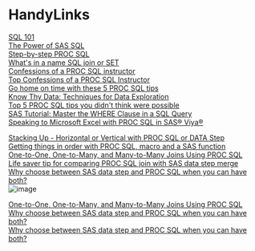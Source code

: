 # HandyLinks 
<!--  The target="_blank" attribute is not supported in GitHub README files, so the link will not open in a new tab. However, the link will still work and be clickable.-->
<a href="https://www.pharmasug.org/proceedings/2023/HT/PharmaSUG-2023-HT-356.pdf">SQL 101</A><BR/>
<a href="https://www.youtube.com/watch?v=BOrk-qY4xjk">The Power of SAS SQL</A><BR/>
<a href="https://www.youtube.com/watch?v=1xyHE8qI9Hk">Step-by-step PROC SQL</A><BR/>
<a href="https://blogs.sas.com/content/sastraining/2012/03/23/whats-in-a-name-sql-join-or-set/">What's in a name SQL join or SET</A><BR/>
<a href="https://www.pharmasug.org/proceedings/2019/AP/PharmaSUG-2019-AP-047.pdf">Confessions of a PROC SQL instructor</A><BR/>
<a href="https://www.youtube.com/watch?v=BuuUqsx0HUU">Top Confessions of a PROC SQL Instructor</A><BR/>
<a href="https://blogs.sas.com/content/sastraining/2012/04/24/go-home-on-time-with-these-5-proc-sql-tips/">Go home on time with these 5 PROC SQL tips</A><BR/>
<a href="https://www.pharmasug.org/proceedings/2018/BB/PharmaSUG-2018-BB11.pdf">Know Thy Data: Techniques for Data Exploration</A><BR/>
<a href="https://www.sas.com/content/dam/SAS/en_ca/User Group Presentations/Montreal-User-Group/6-proc-sql-tips.pdf">Top 5 PROC SQL tips you didn't think were possible</A><BR/>
<a href="https://www.youtube.com/watch?v=afICXE5iZYo">SAS Tutorial: Master the WHERE Clause in a SQL Query</A><BR/>
<a href="https://www.youtube.com/watch?v=bdisBSwL14E">Speaking to Microsoft Excel with PROC SQL in SAS® Viya®</A><BR/>

<a href="http://www.wiilsu.org/NextConference/SUSJun2017/Proceedings/Slides/Shankar - Stacking Up - Horizontal or Vertical with PROC SQL or DATA Step.pdf">Stacking Up - Horizontal or Vertical with PROC SQL or DATA Step</A><BR/>
<a href="https://blogs.sas.com/content/sastraining/2014/07/11/getting-things-in-order-with-proc-sql-macro-and-a-sas-function/">Getting things in order with PROC SQL, macro and a SAS function</A><BR/>
<a href="https://www.scsug.org/wp-content/uploads/2017/10/One-to-one-One-to-many-and-Many-to-many-Joins-Using-PROC-SQL-SCSUG-2017.pdf">One-to-One, One-to-Many, and Many-to-Many Joins Using PROC SQL </A><BR/>
<a href="https://blogs.sas.com/content/sastraining/2015/05/27/life-saver-tip-for-comparing-proc-sql-join-with-sas-data-step-merge/">Life saver tip for comparing PROC SQL join with SAS data step merge</A><BR/>
<a href="https://www.sas.com/en_us/webinars/data-step-and-proc-sql.html">Why choose between SAS data step and PROC SQL when you can have both?</A><BR/>
![image](https://github.com/CharuSAS/HandyLinks/assets/38862123/c01ca2e7-9649-474b-8e47-01ae111ec1a5)

<a href="https://www.scsug.org/wp-content/uploads/2017/10/One-to-one-One-to-many-and-Many-to-many-Joins-Using-PROC-SQL-SCSUG-2017.pdf">One-to-One, One-to-Many, and Many-to-Many Joins Using PROC SQL </A><BR/>
<a href="https://www.sas.com/en_us/webinars/data-step-and-proc-sql.html">Why choose between SAS data step and PROC SQL when you can have both?</A><BR/>
<a href="https://www.sas.com/en_us/webinars/data-step-and-proc-sql.html">Why choose between SAS data step and PROC SQL when you can have both?</A><BR/>



